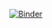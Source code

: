 [![Binder](https://mybinder.org/badge_logo.svg)](https://mybinder.org/v2/gh/polal2is/face_properties/master?urlpath=voila%2Frender%2FFace_Properties.ipynb)